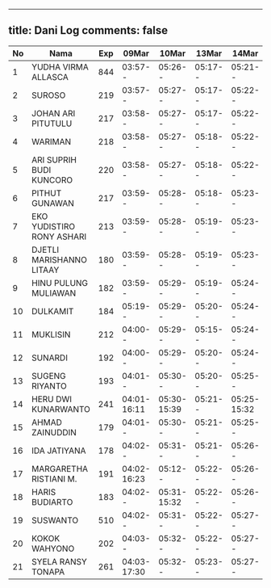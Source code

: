 
---
title: Dani Log
comments: false
---

| No | Nama | Exp | 09Mar | 10Mar | 13Mar | 14Mar | 15Mar | 16Mar | 17Mar | 20Mar | 21Mar | 22Mar | 23Mar | 24Mar | 27Mar | 28Mar | 29Mar | 30Mar | 31Mar | 04Apr | 05Apr | 06Apr | 07Apr | 10Apr | 11Apr | 12Apr | 13Apr | 14Apr |
|-----|-----|-----|-----|-----|-----|-----|-----|-----|-----|-----|-----|-----|-----|-----|-----|-----|-----|-----|-----|-----|-----|-----|-----|-----|-----|-----|-----|-----|
| 1 | YUDHA VIRMA ALLASCA | 844 | 03:57-- | 05:26-- | 05:17-- | 05:21-- | 05:21-- | 05:14-- | 05:09-- | 05:34-17:36 | 05:15-- | 05:02-- | 05:20-- | 05:26-- | 05:22-- | 05:25-- | 05:01-- | 05:13-- | --- | 07:07-- | 05:08-- | 05:06-- | 05:26-- | 05:01-- | 05:27-- | 05:09-- | 05:17-- | --- |
| 2 | SUROSO | 219 | 03:57-- | 05:27-- | 05:17-- | 05:22-- | 05:22-- | 05:14-- | --- | 17:37-17:37 | 05:16-- | 05:02-- | 05:21-- | 05:26-- | --- | 05:25-- | --- | --- | 06:12-- | 07:12-- | 05:08-- | 05:07-- | 05:26-- | 05:01-- | 05:27-- | 05:09-- | 05:18-- | --- |
| 3 | JOHAN ARI PITUTULU | 217 | 03:58-- | 05:27-- | 05:17-- | 05:22-- | 05:22-- | 05:14-- | 05:09-- | 17:37-17:37 | 05:16-- | 05:02-- | 05:21-- | 05:26-- | 05:22-- | 05:26-- | --- | 05:13-- | --- | 07:13-- | 05:09-- | 05:07-- | 05:26-- | 05:02-- | 05:27-- | 05:09-- | 05:18-- | --- |
| 4 | WARIMAN | 218 | 03:58-- | 05:27-- | 05:18-- | 05:22-- | 05:22-- | 05:15-- | --- | 05:27-17:37 | 13:28-- | 05:03-- | --- | 05:27-- | 05:23-- | 05:26-- | --- | 05:14-- | 05:18-- | 07:13-- | 05:09-- | 05:07-- | 05:27-- | 05:02-- | 05:28-- | 05:09-- | 05:18-- | --- |
| 5 | ARI SUPRIH BUDI KUNCORO | 220 | 03:58-- | 05:27-- | 05:18-- | 05:22-- | 05:22-- | 05:15-- | 05:10-- | 17:37-17:38 | --- | 05:03-- | 05:22-- | 05:27-- | 05:23-- | 05:26-- | 05:02-- | 05:14-- | 05:19-- | 07:13-- | 05:09-- | 05:07-- | 05:27-- | 05:02-- | 05:28-- | 05:10-- | 05:18-- | --- |
| 6 | PITHUT GUNAWAN | 217 | 03:59-- | 05:28-- | 05:18-- | 05:23-- | 05:23-- | 05:15-- | --- | 05:28-17:38 | --- | --- | 05:22-- | 05:27-- | 05:23-- | 05:27-- | 05:03-- | 05:15-- | 05:19-- | 07:14-- | 05:09-- | 05:08-- | 05:27-- | 05:02-- | 05:28-- | 05:10-- | 05:19-- | --- |
| 7 | EKO YUDISTIRO RONY ASHARI | 213 | 03:59-- | 05:28-- | 05:19-- | 05:23-- | 05:23-- | 05:15-- | 05:10-- | 05:28-17:38 | --- | 05:03-- | 05:22-- | 05:28-- | 05:24-- | 05:27-- | 05:03-- | 05:15-- | --- | 07:14-- | --- | 05:08-- | 05:27-- | 05:03-- | 05:28-- | 05:10-- | 05:19-- | --- |
| 8 | DJETLI MARISHANNO LITAAY | 180 | 03:59-- | 05:28-- | 05:19-- | 05:23-- | 05:23-- | 05:16-- | 05:11-- | 17:39-17:39 | --- | 05:04-- | 05:22-- | 05:28-- | 05:24-- | 05:27-- | 05:03-- | 05:15-- | 05:20-- | 06:30-- | 05:10-- | 05:08-- | 05:27-- | 05:03-- | 05:28-- | 05:10-- | 05:19-- | --- |
| 9 | HINU PULUNG MULIAWAN | 182 | 03:59-- | 05:29-- | 05:19-- | 05:24-- | 05:24-- | 05:16-- | --- | 17:39-17:39 | 05:18-- | 05:04-- | --- | 05:28-- | --- | 05:28-- | --- | 05:16-- | 05:20-- | 07:15-- | --- | 05:08-- | 05:28-- | 05:03-- | 05:29-- | 05:11-- | 05:19-- | --- |
| 10 | DULKAMIT | 184 | 05:19-- | 05:29-- | 05:20-- | 05:24-- | 05:24-- | 05:16-- | --- | 17:40-17:40 | 06:12-- | 05:05-- | 05:23-- | 05:29-- | 05:24-- | 05:28-- | 05:04-16:55 | 05:16-- | 05:21-- | 06:01-16:30 | --- | 05:09-- | 05:28-- | 05:03-16:57 | 05:29-16:31 | 05:11-- | 05:20-- | --- |
| 11 | MUKLISIN | 212 | 04:00-- | 05:29-- | 05:15-- | 05:24-- | 05:24-- | 05:17-- | 05:08-- | 05:29-16:19 | 05:18-- | 05:05-- | 05:23-- | 05:29-- | 05:59-- | 05:28-- | 05:04-- | 05:16-- | 05:21-- | 06:33-16:20 | 05:10-- | 05:09-- | 05:28-- | 05:04-16:35 | 05:29-- | 05:11-- | 05:20-- | --- |
| 12 | SUNARDI | 192 | 04:00-- | 05:29-- | 05:20-- | 05:24-- | 05:24-- | 05:17-- | 05:12-- | 17:40-17:40 | 05:18-- | 05:05-- | --- | --- | 05:25-- | 05:28-- | 05:04-- | 05:17-- | 05:21-- | 07:16-- | 05:11-- | 05:09-- | 05:28-- | 05:04-- | 05:29-- | 05:11-- | 05:20-- | --- |
| 13 | SUGENG RIYANTO | 193 | 04:01-- | 05:30-- | 05:20-- | 05:25-- | 05:25-- | 05:17-- | --- | 17:20-17:20 | 05:19-- | 05:06-- | 05:24-- | 05:29-- | 05:25-- | 05:29-- | 05:05-- | 05:17-- | --- | 07:16-- | 05:11-- | 05:09-- | 05:29-- | 05:04-- | 05:30-- | 05:12-- | 05:20-- | --- |
| 14 | HERU DWI KUNARWANTO | 241 | 04:01-16:11 | 05:30-15:39 | 05:21-- | 05:25-15:32 | 05:25-15:31 | 05:18-15:39 | 05:12-16:54 | 06:41-16:29 | 05:19-15:51 | 05:06-- | 05:24-- | 05:30-15:32 | 04:40-15:25 | 05:29-15:38 | 04:54-15:26 | 05:17-15:42 | 07:32-15:20 | 06:07-15:34 | 05:11-15:35 | 05:10-15:34 | 05:29-- | 05:04-17:14 | 05:30-15:42 | 05:12-15:39 | 05:21-15:46 | --- |
| 15 | AHMAD ZAINUDDIN | 179 | 04:01-- | 05:30-- | 05:21-- | 05:25-- | 05:25-- | 05:18-- | --- | 17:41-17:41 | 05:20-- | --- | 05:24-- | 05:30-- | 05:26-- | 05:29-- | 05:05-- | 05:18-- | 05:22-- | 07:17-- | 05:11-- | 05:10-- | 05:29-- | 05:05-- | 05:30-- | 05:12-- | 05:21-- | --- |
| 16 | IDA JATIYANA | 178 | 04:02-- | 05:31-- | 05:21-- | 05:26-- | 05:26-- | 05:18-- | 05:13-- | 07:23-17:41 | --- | 05:06-- | --- | 05:30-- | 05:26-- | 05:30-- | 05:06-- | 05:18-- | 05:22-- | 07:17-- | --- | 05:10-- | 05:29-- | 05:05-- | 05:30-- | 05:12-- | 05:21-- | --- |
| 17 | MARGARETHA RISTIANI M. | 191 | 04:02-16:23 | 05:12-- | 05:22-- | 05:26-- | 05:26-- | 05:18-17:09 | 07:21-- | 07:20-16:58 | 06:28-- | 05:07-- | 05:25-- | 05:31-- | 06:19-- | 05:30-- | 05:06-- | 05:18-- | 05:23-- | 05:01-- | 05:12-- | 05:10-- | 05:30-- | 05:05-- | 05:31-- | 05:12-- | 05:21-- | --- |
| 18 | HARIS BUDIARTO | 183 | 04:02-- | 05:31-15:32 | 05:22-- | 05:26-- | 05:26-- | 05:19-- | 06:26-16:22 | 06:00-17:42 | 05:20-- | 05:07-- | 05:25-17:23 | 05:31-- | 05:27-- | 05:30-- | 05:06-- | 09:27-- | --- | 06:02-15:32 | 05:12-- | 05:11-17:07 | 05:30-- | 05:05-- | 05:31-- | 05:13-- | 05:21-- | --- |
| 19 | SUSWANTO | 510 | 04:02-- | 05:31-- | 05:22-- | 05:27-- | 05:27-- | 05:19-- | 06:55-16:52 | 06:46-17:42 | 06:49-16:52 | 05:07-- | 05:26-- | 05:31-17:07 | 07:02-16:44 | 05:30-16:43 | 05:06-- | 05:19-- | --- | 07:07-- | 05:13-- | 05:11-17:11 | 05:30-- | 05:06-- | 05:31-- | 05:13-- | 05:22-- | --- |
| 20 | KOKOK WAHYONO | 202 | 04:03-- | 05:32-- | 05:22-- | 05:27-- | 05:27-- | 05:19-- | --- | 17:43-17:43 | 05:21-- | 05:08-- | 05:26-- | 05:32-- | 05:27-- | 05:31-- | 05:07-- | 05:19-- | 05:23-- | 07:18-- | 05:13-- | 05:11-- | 05:30-- | 05:06-- | 05:31-- | 05:13-- | 05:22-- | --- |
| 21 | SYELA RANSY TONAPA | 261 | 04:03-17:30 | 05:32-- | 05:23-- | 05:27-- | 05:27-- | 05:20-- | --- | 17:31-17:31 | 05:21-17:30 | 05:08-- | 05:26-- | 05:32-- | 17:30-17:30 | 05:31-- | --- | 05:19-17:11 | --- | 06:47-- | 05:13-- | 05:11-- | 05:31-- | 05:06-- | 05:32-- | 05:13-- | 05:22-- | --- |

